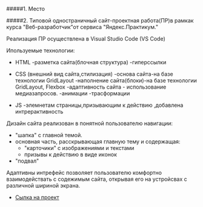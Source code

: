 
#####1. Место

#####2. Типовой одностраничный сайт-проектная работа(ПР)в рамкак курса "Веб-разработчик"от сервиса "Яндекс.Практикум."

Реализация ПР осуществлена в Visual Studio Code (VS Code)

Ипользуемые технологии:

* HTML
    -разметка сайта(блочная структура)
    -гиперссылки

* CSS (внешний вид сайта,стилизация)
    -основа сайта-на базе технологии GridLayout
    -наполнение сайта(блоки)-на базе технологии GridLayout, Flexbox
    -адаптивность сайта - использование медиазапросов. 
    -анимации
    -трасформации

* JS
    -элемнетам страницы,призывающим к действию ,добавлена интрерактивность

Дизайн сайта реализован в понятной пользователю навигации:
 - "шапка" с главной темой.
 - основная часть, расскрывающая главную тему и содержащая:
    * "карточики" с изображениями и текстами
    * призывы к действию в виде иконок
 - "подвал" 

Адаптивны интрефейс позволяет пользователю комфортно взаимодействать с содежимым сайта, открывая его на устройсвах с различной шириной экрана.



* [Сылка на проект](https://semtool.github.io/mesto/index.html)

